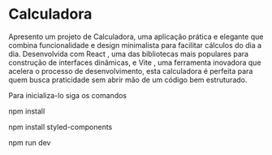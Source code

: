 # Calculadora 

Apresento um projeto de Calculadora, uma aplicação prática e elegante que combina funcionalidade e design minimalista para facilitar cálculos do dia a dia. Desenvolvida com React , uma das bibliotecas mais populares para construção de interfaces dinâmicas, e Vite , uma ferramenta inovadora que acelera o processo de desenvolvimento, esta calculadora é perfeita para quem busca praticidade sem abrir mão de um código bem estruturado.

Para inicializa-lo siga os comandos

npm install

npm install styled-components

npm run dev
